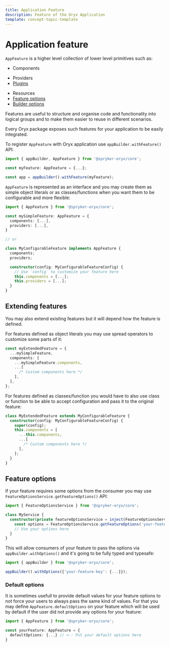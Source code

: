 ```yaml
---
title: Application Feature
description: Feature of the Oryx Application
template: concept-topic-template
---
```


# Application feature

`AppFeature` is a higher level collection of lower level primitives such as:

<!-- TODO: Link to components -->
- Components
<!-- TODO: Link to providers -->
- Providers
- [Plugins](./app-plugins.md)
<!-- TODO: Link to resources -->
- Resources
- [Feature options](#feature-options)
- [Builder options](./index.md#options)

Features are useful to structure and organise code and functionality into logical groups and to make them easier to reuse in different scenarios.

Every Oryx package exposes such features for your application to be easily integrated.

To register `AppFeature` with Oryx application use `appBuilder.withFeature()` API:

```ts
import { appBuilder, AppFeature } from '@spryker-oryx/core';

const myFeature: AppFeature = {...};

const app = appBuilder().withFeature(myFeature);
```

`AppFeature` is represented as an interface and you may create them as simple object literals or as classes/functions when you want them to be configurable and more flexible:

```ts
import { AppFeature } from '@spryker-oryx/core';

const mySimpleFeature: AppFeature = {
  components: [...],
  providers: [...],
}

// or

class MyConfigurableFeature implements AppFeature {
  components;
  providers;

  constructor(config: MyConfigurableFeatureConfig) {
    // Use `config` to customize your feature here
    this.components = [...];
    this.providers = [...];
  }
}
```

## Extending features

You may also extend existing features but it will depend how the feature is defined.

For features defined as object literals you may use spread operators to customize some parts of it:

```ts
const myExtendedFeature = {
  ...mySimpleFeature,
  components: [
    ...mySimpleFeature.components,
    ...[
      /* Custom components here */
    ],
  ],
};
```

For features defined as classes/function you would have to also use class or function to be able to accept configuration and pass it to the original feature:

```ts
class MyExtendedFeature extends MyConfigurableFeature {
  constructor(config: MyConfigurableFeatureConfig) {
    super(config);
    this.components = [
      ...this.components,
      ...[
        /* Custom components here */
      ],
    ];
  }
}
```

## Feature options

If your feature requires some options from the consumer you may use `FeatureOptionsService.getFeatureOptions()` API:

```ts
import { FeatureOptionsService } from '@spryker-oryx/core';

class MyService {
  constructor(private featureOptionsService = inject(FeatureOptionsService)) {
    const options = FeatureOptionsService.getFeatureOptions('your-feature-key');
    // Use your options here
  }
}
```

This will allow consumers of your feature to pass the options via `appBuilder.withOptions()` and it's going to be fully typed and typesafe:

```ts
import { appBuilder } from '@spryker-oryx/core';

appBuilder().withOptions({'your-feature-key': {...}});
```

### Default options

It is sometimes usefull to provide default values for your feature options to not force your users to always pass the same kind of values. For that you may define `AppFeature.defaultOptions` on your feature which will be used by default if the user did not provide any options for your feature:

```ts
import { AppFeature } from '@spryker-oryx/core';

const yourFeature: AppFeature = {
  defaultOptions: {...} // <-- Put your default options here
}
```
